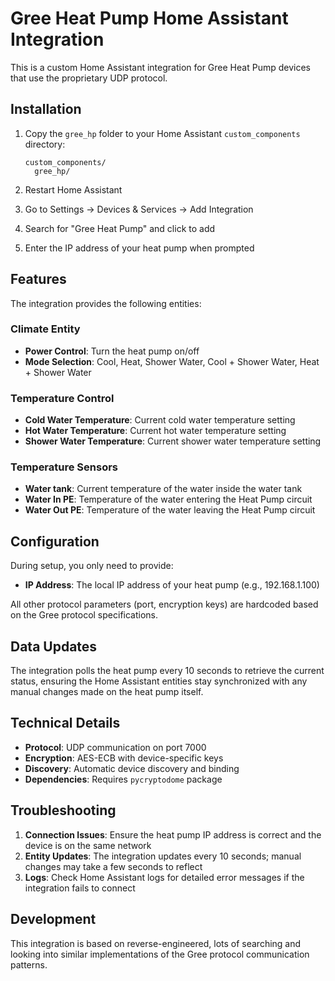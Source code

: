 # Gree Heat Pump Home Assistant Integration

This is a custom Home Assistant integration for Gree Heat Pump devices that use the proprietary UDP protocol.

## Installation

1. Copy the `gree_hp` folder to your Home Assistant `custom_components` directory:
   ```
   custom_components/
     gree_hp/
   ```

2. Restart Home Assistant

3. Go to Settings → Devices & Services → Add Integration

4. Search for "Gree Heat Pump" and click to add

5. Enter the IP address of your heat pump when prompted

## Features

The integration provides the following entities:

### Climate Entity
- **Power Control**: Turn the heat pump on/off
- **Mode Selection**: Cool, Heat, Shower Water, Cool + Shower Water, Heat + Shower Water

### Temperature Control
- **Cold Water Temperature**: Current cold water temperature setting
- **Hot Water Temperature**: Current hot water temperature setting  
- **Shower Water Temperature**: Current shower water temperature setting

### Temperature Sensors
- **Water tank**: Current temperature of the water inside the water tank
- **Water In PE**: Temperature of the water entering the Heat Pump circuit
- **Water Out PE**: Temperature of the water leaving the Heat Pump circuit

## Configuration

During setup, you only need to provide:
- **IP Address**: The local IP address of your heat pump (e.g., 192.168.1.100)

All other protocol parameters (port, encryption keys) are hardcoded based on the Gree protocol specifications.

## Data Updates

The integration polls the heat pump every 10 seconds to retrieve the current status, ensuring the Home Assistant entities stay synchronized with any manual changes made on the heat pump itself.

## Technical Details

- **Protocol**: UDP communication on port 7000
- **Encryption**: AES-ECB with device-specific keys
- **Discovery**: Automatic device discovery and binding
- **Dependencies**: Requires `pycryptodome` package

## Troubleshooting

1. **Connection Issues**: Ensure the heat pump IP address is correct and the device is on the same network
2. **Entity Updates**: The integration updates every 10 seconds; manual changes may take a few seconds to reflect
3. **Logs**: Check Home Assistant logs for detailed error messages if the integration fails to connect

## Development

This integration is based on reverse-engineered, lots of searching and looking into similar implementations of the Gree protocol communication patterns.